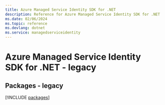 ```yaml
---
title: Azure Managed Service Identity SDK for .NET
description: Reference for Azure Managed Service Identity SDK for .NET
ms.date: 02/06/2024
ms.topic: reference
ms.devlang: dotnet
ms.service: managedserviceidentity
---
```

# Azure Managed Service Identity SDK for .NET - legacy
## Packages - legacy
[!INCLUDE [packages](managed-service-identity-index.md)]